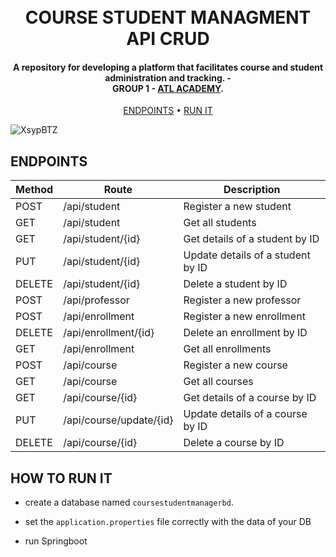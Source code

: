 
<h1 align="center">
  <br>
  COURSE STUDENT MANAGMENT API CRUD
  <br>
</h1>

<h4 align="center">A repository for developing a platform that facilitates course and student administration and tracking. - 
  <br>
  <b>GROUP 1 - <a href="http://atl.academy" target="_blank">ATL ACADEMY</a></b>.</h4>



<p align="center">
   <a href="#endpoints">ENDPOINTS</a> •
  <a href="#how to run it">RUN IT</a>
</p>

![XsypBTZ](https://github.com/rretta/CourseStudentManagement/assets/87555292/1d1d68fb-a5ad-41ea-8a7d-a4c963c9e96e)


## ENDPOINTS


| Method   | Route                      | Description                                      |
| -------- | -------------------------- | ------------------------------------------------ |
| POST     | /api/student               | Register a new student                          |
| GET      | /api/student               | Get all students                                |
| GET      | /api/student/{id}          | Get details of a student by ID                  |
| PUT      | /api/student/{id}          | Update details of a student by ID               |
| DELETE   | /api/student/{id}          | Delete a student by ID                          |
| POST     | /api/professor             | Register a new professor                        |
| POST     | /api/enrollment            | Register a new enrollment                       |
| DELETE   | /api/enrollment/{id}       | Delete an enrollment by ID                      |
| GET      | /api/enrollment            | Get all enrollments                             |
| POST     | /api/course                | Register a new course                           |
| GET      | /api/course                | Get all courses                                 |
| GET      | /api/course/{id}           | Get details of a course by ID                   |
| PUT      | /api/course/update/{id}    | Update details of a course by ID                |
| DELETE   | /api/course/{id}           | Delete a course by ID                           |



## HOW TO RUN IT

- create a database named `coursestudentmanagerbd`.


- set the  `application.properties` file correctly with the data of your DB

- run Springboot



